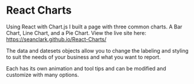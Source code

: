# React Charts

Using React with Chart.js I built a page with three common charts. A Bar Chart,
Line Chart, and a Pie Chart.
View the live site here: https://seanclark.github.io/React-Charts/

The data and datesets objects allow you to change the labeling and styling to 
suit the needs of your business and what you want to report.

Each has its own animation and tool tips and can be modified and 
customize with many options.
